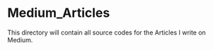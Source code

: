 # Medium_Articles

This directory will contain all source codes for the Articles I write on Medium.
